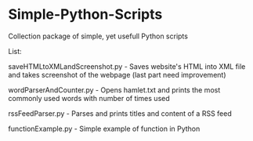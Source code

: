 # Simple-Python-Scripts
Collection package of simple, yet usefull Python scripts

List:

saveHTMLtoXMLandScreenshot.py - Saves website's HTML into XML file and takes screenshot of the webpage (last part need improvement)

wordParserAndCounter.py - Opens hamlet.txt and prints the most commonly used words with number of times used

rssFeedParser.py - Parses and prints titles and content of a RSS feed

functionExample.py - Simple example of function in Python
